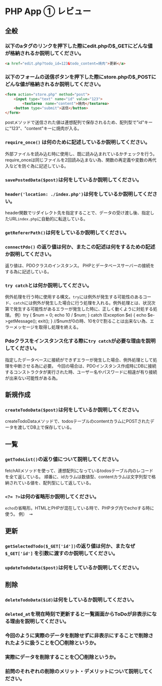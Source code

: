 # PHP App ① レビュー

## 全般

### 以下のaタグのリンクを押下した際にedit.phpの$_GETにどんな値が格納されるか説明してください。

```html
<a href="edit.php?todo_id=123&todo_content=焼肉">更新</a>
```

### 以下のフォームの送信ボタンを押下した際にstore.phpの$_POSTにどんな値が格納されるか説明してください。

```html
<form action="store.php" method="post">
    <input type="text" name="id" value="123">
		<textarea　name="content">焼肉</textarea>
    <button type="submit">送信</button>
</form>
```
postメソッドで送信された値は連想配列で保存されるため、配列型で"id"キーに"123"、"content"キーに焼肉が入る。

### `require_once()` は何のために記述しているか説明してください。
外部ファイルを読み込む時に使用し、既に読み込まれているかチェックを行う。require_onceは同じファイルを2回読み込まない為、関数の再定義や変数の再代入などを防ぐ為に記述している。

### `savePostedData($post)`は何をしているか説明してください。

### `header('location: ./index.php')`は何をしているか説明してください。
header関数でリダイレクト先を指定することで、データの受け渡し後、指定したURL`index.php`に自動的に転送している。

### `getRefererPath()`は何をしているか説明してください。

### `connectPdo()` の返り値は何か、またこの記述は何をするための記述か説明してください。
返り値は、PDOクラスのインスタンス。
PHPとデータベースサーバーの接続をする為に記述している。

### `try catch`とは何か説明してください。
例外処理を行う時に使用する構文。`try`には例外が発生する可能性のあるコード、`catch`には例外が発生した場合に行う処理を入れる。例外処理とは、状況次第で発生する可能性があるエラーが発生した時に、正しく動くように対処する処理。
例）try {
      $num = 0;
      echo 10 / $num;
    } catch (Exception $e) {
      echo $e->getMessage();
      exit();
    }
//$numが0の時、10を0で割ることは出来ない為、エラーメッセージを取得し処理を終える。

### Pdoクラスをインスタンス化する際に`try catch`が必要な理由を説明してください。
指定したデータベースに接続ができずエラーが発生した場合、例外処理として処理を中断させる為に必要。
今回の場合は、PDOインスタンス作成時にDBに接続するコンストラクタが実行された時、ユーザー名やパスワードに相違が有り接続が出来ない可能性がある為。

## 新規作成

### `createTodoData($post)`は何をしているか説明してください。
createTodoDataメソッドで、todosテーブルのcontentカラムにPOSTされたデータを渡してDB上で保存している。

## 一覧

### `getTodoList()`の返り値について説明してください。
fetchAllメソッドを使って、連想配列になっているtodosテーブル内のレコードを全て返している。
順番に、idカラムは数値型、contentカラムは文字列型で格納されている値を、配列型にして返している。

### `<?= ?>`は何の省略形か説明してください。
`echo`の省略形。HTMLとPHPが混在している時で、PHPタグ内でechoする時に使う。
例）<?php echo $todo['id']; ?>　➙　<?= $todo['id']; ?>

## 更新

### `getSelectedTodo($_GET['id'])`の返り値は何か、またなぜ`$_GET['id']` を引数に渡すのか説明してください。

### `updateTodoData($post)`は何をしているか説明してください。

## 削除

### `deleteTodoData($id)`は何をしているか説明してください。

### `deleted_at`を現在時刻で更新すると一覧画面からToDoが非表示になる理由を説明してください。

### 今回のように実際のデータを削除せずに非表示にすることで削除されたように扱うことを〇〇削除というか。

### 実際にデータを削除することを〇〇削除というか。

### 前問のそれぞれの削除のメリット・デメリットについて説明してください。

